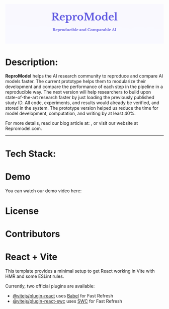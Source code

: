 ![Header Image](pic1)
# Description:

**ReproModel** helps the AI research community to reproduce and compare AI models faster. 
The current prototype helps them to modularize their development and compare the performance of each step in the pipeline in a reproducible way. 
The next version will help researchers to build upon state-of-the-art research faster by just loading the previously published study ID. All code, experiments, and results would already be verified, and stored in the system. The prototype version helped us reduce the time for model development, computation, and writing by at least 40%. 

For more details, read our blog article at: , or visit our website at Repromodel.com.

---

# Tech Stack: 


# Demo
You can watch our demo video here: 


# License 



# Contributors




# React + Vite

This template provides a minimal setup to get React working in Vite with HMR and some ESLint rules.

Currently, two official plugins are available:

- [@vitejs/plugin-react](https://github.com/vitejs/vite-plugin-react/blob/main/packages/plugin-react/README.md) uses [Babel](https://babeljs.io/) for Fast Refresh
- [@vitejs/plugin-react-swc](https://github.com/vitejs/vite-plugin-react-swc) uses [SWC](https://swc.rs/) for Fast Refresh
